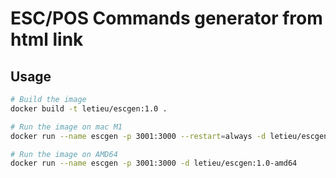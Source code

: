 # ESC/POS Commands generator from html link

## Usage

```bash
# Build the image
docker build -t letieu/escgen:1.0 .

# Run the image on mac M1
docker run --name escgen -p 3001:3000 --restart=always -d letieu/escgen:1.0

# Run the image on AMD64
docker run --name escgen -p 3001:3000 -d letieu/escgen:1.0-amd64
